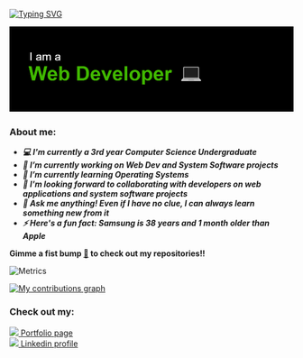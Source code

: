 [![Typing SVG](https://readme-typing-svg.herokuapp.com?color=%2336BCF7&width=875&lines=Hey+there!+I'm+Vineeth%2C+a+CS+undergraduate+from+BMS+College+of+Engineering;I+develop+websites%2C+software+and+network+applications;I'm+a+Web+developer%2C+Software+engineer+and+an+Ethical+Hacker;I+also+have+a+keen+interest+in+System+software+development)](https://git.io/typing-svg)

<!--
**vinsdragonis/vinsdragonis** is a ✨ _special_ ✨ repository because its `README.md` (this file) appears on your GitHub profile.

Here are some ideas to get you started:

- 🔭 I’m currently working on ...
- 🌱 I’m currently learning ...
- 👯 I’m looking to collaborate on ...
- 🤔 I’m looking for help with ...
- 💬 Ask me about ...
- 📫 How to reach me: ...
- 😄 Pronouns: ...
- ⚡ Fun fact: ...
-->

<p align = "center">
  <img src = "readme banner.png">
  <br>
</p>

### About me:

- ***💻 I'm currently a *3rd year* Computer Science Undergraduate***
- ***🔭 I’m currently working on Web Dev and System Software projects***
- ***🌱 I’m currently learning Operating Systems***
- ***🤝 I'm looking forward to collaborating with developers on web applications and system software projects***
- ***💬 Ask me anything! Even if I have no clue, I can always learn something new from it***
- ***⚡ Here's a fun fact: Samsung is 38 years and 1 month older than Apple***

**Gimme a fist bump <a href="https://github.com/vinsdragonis?tab=repositories">👊</a> to check out my repositories!!**

![Metrics](https://metrics.lecoq.io/vinsdragonis?template=classic&isocalendar=1&languages=1&achievements=1&notable=1&followup=1&people=1&lines=1&isocalendar.duration=half-year&languages.limit=8&languages.threshold=0%25&languages.colors=github&languages.sections=most-used&languages.details=percentage&languages.indepth=false&languages.analysis.timeout=15&languages.categories=markup%2C%20programming&languages.recent.categories=markup%2C%20programming&languages.recent.load=300&languages.recent.days=14&followup.sections=repositories&followup.indepth=false&people.limit=10&people.identicons=false&people.identicons.hide=false&people.size=20&people.types=followers%2C%20following&people.shuffle=true&achievements.threshold=C&achievements.secrets=true&achievements.display=detailed&achievements.limit=0&notable.from=organization&notable.repositories=false&notable.indepth=false&notable.types=commit&config.timezone=Asia%2FCalcutta)

[![My contributions graph](https://activity-graph.herokuapp.com/graph?username=vinsdragonis&bg_color=171717&color=01a706&line=00b3ff&point=4fff42&area=true&hide_border=true)](https://github.com/ashutosh00710/github-readme-activity-graph)

### Check out my:

<!-- <a href="https://leetcode.com/vinsdragonis/"><img width="15px" padding-top="10px" src="https://user-images.githubusercontent.com/36547915/97088991-45da5d00-1652-11eb-900f-80d106540f4f.png"> Leetcode profile</a>
<br/> -->
<a href="https://vinsdragonis.github.io/"><img width="15px" padding-top="10px" src="https://github.com/vinsdragonis/vinsdragonis/blob/main/icon.ico"> Portfolio page</a>
<br/>
<a href="https://www.linkedin.com/in/vineeth-bv/"><img width="15px" padding-top="10px" src="https://cdn3.iconfinder.com/data/icons/inficons/512/linkedin.png"> Linkedin profile</a>
<br/>
